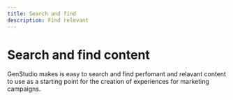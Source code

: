 ```yaml
---
title: Search and find
description: Find relevant
---
```


# Search and find content

GenStudio makes is easy to search and find perfomant and relavant content to use as a starting point for the creation of experiences for marketing campaigns.

